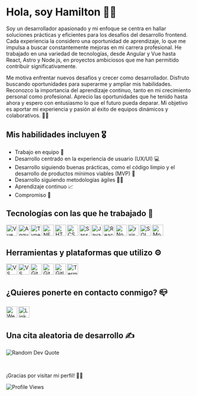 # Hola, soy Hamilton 👋🏾

Soy un desarrollador apasionado y mi enfoque se centra en hallar soluciones prácticas y eficientes para los desafíos del desarrollo frontend. Cada experiencia la considero una oportunidad de aprendizaje, lo que me impulsa a buscar constantemente mejoras en mi carrera profesional. He trabajado en una variedad de tecnologías, desde Angular y Vue hasta React, Astro y Node.js, en proyectos ambiciosos que me han permitido contribuir significativamente.

Me motiva enfrentar nuevos desafíos y crecer como desarrollador. Disfruto buscando oportunidades para superarme y ampliar mis habilidades. Reconozco la importancia del aprendizaje continuo, tanto en mi crecimiento personal como profesional. Aprecio las oportunidades que he tenido hasta ahora y espero con entusiasmo lo que el futuro pueda deparar. Mi objetivo es aportar mi experiencia y pasión al éxito de equipos dinámicos y colaborativos. 🚀🌱

## Mis habilidades incluyen 🎖

- Trabajo en equipo 🤝
- Desarrollo centrado en la experiencia de usuario (UX/UI) 💻
- Desarrollo siguiendo buenas prácticas, como el código limpio y el desarrollo de productos mínimos viables (MVP) 🧹
- Desarrollo siguiendo metodologías ágiles 🧑‍💼
- Aprendizaje continuo 📈
- Compromiso 💪

## Tecnologías con las que he trabajado 📌

<img align="left" alt="Vue"  height="30px" src="https://cdn.svgporn.com/logos/vue.svg" />
<img align="left" alt="Angular"  height="30px" src="https://cdn.svgporn.com/logos/angular-icon.svg" />
<img align="left" alt="TypeScript"  height="30px" src="https://cdn.svgporn.com/logos/typescript-icon.svg"/>
<img align="left" alt=".NET" height="30px" src="https://cdn.svgporn.com/logos/dotnet.svg" />
<img align="left" alt="HTML5" height="30px" src="https://cdn.svgporn.com/logos/html-5.svg" />
<img align="left" alt="CSS3" height="30px" src="https://cdn.svgporn.com/logos/css-3.svg" />
<img align="left" alt="Sass" height="30px" src="https://cdn.svgporn.com/logos/sass.svg" />
<img align="left" alt="JavaScript" height="30px" src="https://cdn.svgporn.com/logos/javascript.svg" />
<img align="left" alt="React" height="30px" src="https://cdn.svgporn.com/logos/react.svg" />
<img align="left" alt="Node.js" height="30px" src="https://cdn.svgporn.com/logos/nodejs.svg" />
<img align="left" alt="rxjs" height="30px" src="https://cdn.svgporn.com/logos/reactivex.svg" />
<img align="left" alt="SQL" height="30px" src="https://cdn.svgporn.com/logos/mysql.svg" />
<img align="left" alt="MongoDB" height="30px" src="https://cdn.svgporn.com/logos/mongodb.svg" />

<br />
<br />

## Herramientas y plataformas que utilizo ⚙️

<img align="left" alt="VS Code" height="30px" src="https://cdn.svgporn.com/logos/visual-studio-code.svg" />
<img align="left" alt="VS" height="30px" src="https://cdn.svgporn.com/logos/visual-studio.svg" />
<img align="left" alt="Git" height="30px" src="https://cdn.svgporn.com/logos/git-icon.svg" />
<img align="left" alt="GitHub" height="30px" src="https://cdn.svgporn.com/logos/github-icon.svg" />
<img align="left" alt="Gitlab" height="30px" src="https://cdn.svgporn.com/logos/gitlab.svg" />
<img align="left" alt="Terminal" height="30px" src="https://cdn.svgporn.com/logos/terminal.svg" />

<br />
<br />

## ¿Quieres ponerte en contacto conmigo? 📪

[<img align="left" alt="Website" height="30px" src="https://cdn.svgporn.com/logos/google-marketing-platform.svg" />](https://hamelhmc.github.io/)
[<img align="left" alt="LinkedIn" height="30px" src="https://cdn.svgporn.com/logos/linkedin-icon.svg" />](https://www.linkedin.com/in/hamelhmc/)

<br />
<br />

## Una cita aleatoria de desarrollo ✍️

![Random Dev Quote](https://quotes-github-readme.vercel.app/api?type=horizontal&theme=dark)

<br />

¡Gracias por visitar mi perfil! 👋🏾

![Profile Views](https://visitcount.itsvg.in/api?id=Hamelshmc&label=Profile%20Views&color=2&pretty=false)
